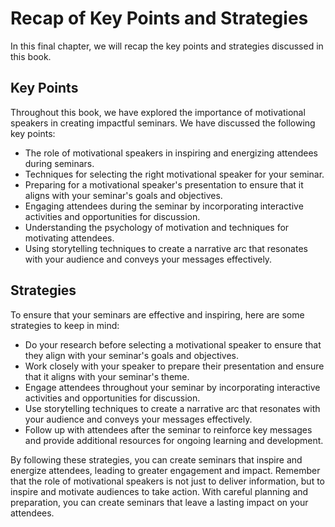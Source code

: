 # Recap of Key Points and Strategies

In this final chapter, we will recap the key points and strategies discussed in this book.

Key Points
----------

Throughout this book, we have explored the importance of motivational speakers in creating impactful seminars. We have discussed the following key points:

* The role of motivational speakers in inspiring and energizing attendees during seminars.
* Techniques for selecting the right motivational speaker for your seminar.
* Preparing for a motivational speaker's presentation to ensure that it aligns with your seminar's goals and objectives.
* Engaging attendees during the seminar by incorporating interactive activities and opportunities for discussion.
* Understanding the psychology of motivation and techniques for motivating attendees.
* Using storytelling techniques to create a narrative arc that resonates with your audience and conveys your messages effectively.

Strategies
----------

To ensure that your seminars are effective and inspiring, here are some strategies to keep in mind:

* Do your research before selecting a motivational speaker to ensure that they align with your seminar's goals and objectives.
* Work closely with your speaker to prepare their presentation and ensure that it aligns with your seminar's theme.
* Engage attendees throughout your seminar by incorporating interactive activities and opportunities for discussion.
* Use storytelling techniques to create a narrative arc that resonates with your audience and conveys your messages effectively.
* Follow up with attendees after the seminar to reinforce key messages and provide additional resources for ongoing learning and development.

By following these strategies, you can create seminars that inspire and energize attendees, leading to greater engagement and impact. Remember that the role of motivational speakers is not just to deliver information, but to inspire and motivate audiences to take action. With careful planning and preparation, you can create seminars that leave a lasting impact on your attendees.
